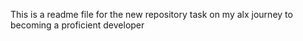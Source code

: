 This is a readme file for the new repository task on my alx journey to becoming a proficient developer
